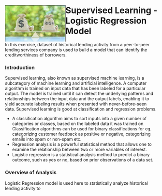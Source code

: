 <div><img align=left width=200px height=120px src="https://github.com/geethakan/credit-risk-classification/blob/main/Credit_Risk/Resources/credit-risk-model.png">
  
# Supervised Learning - Logistic Regression Model
  
In this exercise, dataset of historical lending activity from a peer-to-peer lending services company is used to build a model that can identify the creditworthiness of borrowers.</div>

### Introduction
Supervised learning, also known as supervised machine learning, is a subcategory of machine learning and artificial intelligence. A computer algorithm is trained on input data that has been labeled for a particular output. The model is trained until it can detect the underlying patterns and relationships between the input data and the output labels, enabling it to yield accurate labeling results when presented with never-before-seen data. Supervised learning is good at classification and regression problems. 

 - A classification algorithm aims to sort inputs into a given number of categories or classes, based on the labeled data it was trained on. Classification algorithms can be used for binary classifications for eg. categorizing customer feedback as positive or negative, categorizing emails into spam or non-spam etc. 
 - Regression analysis is a powerful statistical method that allows one to examine the relationship between two or more variables of interest.  
 - Logistic regression is a statistical analysis method to predict a binary outcome, such as yes or no, based on prior observations of a data set.
 
 ### Overview of Analysis
 Logistic Regression model is used here to statistically analyze historical lending activity to 
